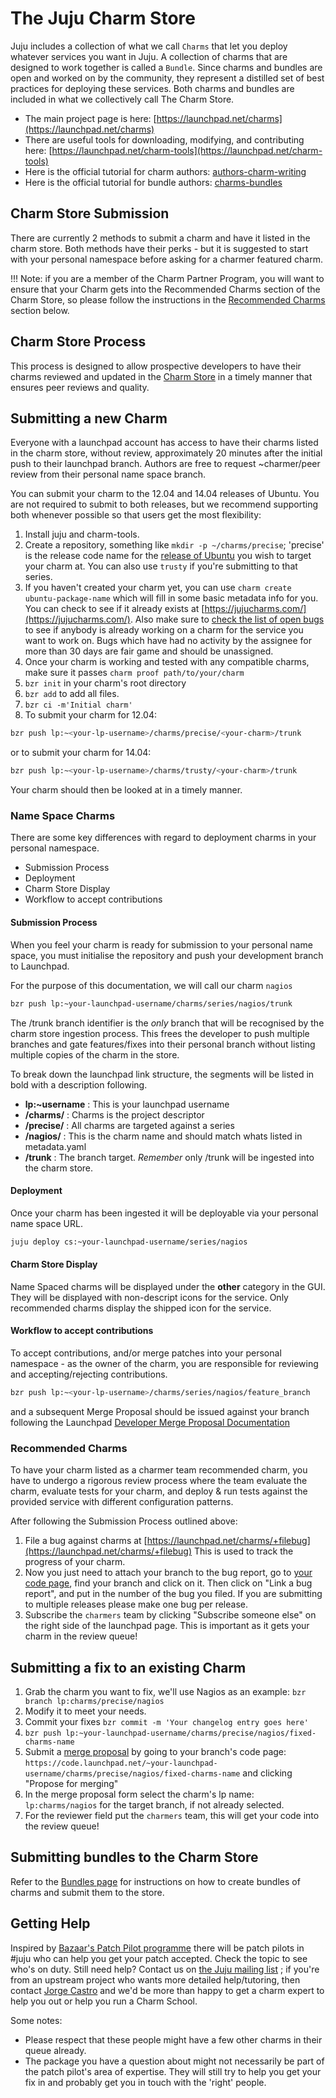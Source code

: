 # The Juju Charm Store

Juju includes a collection of what we call `Charms` that let you deploy whatever
services you want in Juju. A collection of charms that are designed to work
together is called a `Bundle`. Since charms and bundles are open and worked on
by the community, they represent a distilled set of best practices for deploying
these services. Both charms and bundles are included in what we collectively
call The Charm Store.

  - The main project page is here: [https://launchpad.net/charms](https://launchpad.net/charms)
  - There are useful tools for downloading, modifying, and contributing here: [https://launchpad.net/charm-tools](https://launchpad.net/charm-tools)
  - Here is the official tutorial for charm authors: [authors-charm-writing](authors-charm-writing.html)
  - Here is the official tutorial for bundle authors: [charms-bundles](charms-bundles.html)

## Charm Store Submission

There are currently 2 methods to submit a charm and have it listed in the charm
store. Both methods have their perks - but it is suggested to start with your
personal namespace before asking for a charmer featured charm.

!!! Note: if you are a member of the Charm Partner Program, you will want to
ensure that your Charm gets into the Recommended Charms section of the Charm
Store, so please follow the instructions in the
[Recommended Charms](#recommended-charms) section below.

## Charm Store Process

This process is designed to allow prospective developers to have their charms
reviewed and updated in the [Charm Store](https://jujucharms.com) in a timely
manner that ensures peer reviews and quality.

## Submitting a new Charm

Everyone with a launchpad account has access to have their charms listed in the
charm store, without review, approximately 20 minutes after the initial push to
their launchpad branch. Authors are free to request ~charmer/peer review from
their personal name space branch.


You can submit your charm to the 12.04 and 14.04 releases of Ubuntu. You are not
required to submit to both releases, but we recommend supporting both whenever
possible so that users get the most flexibility:

  1. Install juju and charm-tools.
  1. Create a repository, something like `mkdir -p ~/charms/precise`; 'precise'
     is the release code name for the [release of Ubuntu](http://releases.ubuntu.com)
     you wish to target your charm at. You can also use `trusty` if you're
     submitting to that series.
  1. If you haven't created your charm yet, you can use
     `charm create ubuntu-package-name` which will fill in some basic metadata
     info for you. You can check to see if it already exists at
     [https://jujucharms.com/](https://jujucharms.com/). Also make sure to 
     [check the list of open bugs](http://goo.gl/mvtPh) to see if anybody is
     already working on a charm for the service you want to work on. Bugs which
     have had no activity by the assignee for more than 30 days are fair game
     and should be unassigned.
  1. Once your charm is working and tested with any compatible charms, make sure
     it passes `charm proof path/to/your/charm`
  1. `bzr init` in your charm's root directory
  1. `bzr add` to add all files.
  1. `bzr ci -m'Initial charm'`
  1. To submit your charm for 12.04:
     
```bash
bzr push lp:~<your-lp-username>/charms/precise/<your-charm>/trunk
``` 
or to submit your charm for 14.04: 
     
```bash
bzr push lp:~<your-lp-username>/charms/trusty/<your-charm>/trunk
``` 


Your charm should then be looked at in a timely manner.

### Name Space Charms

There are some key differences with regard to deployment charms in your personal
namespace.

  - Submission Process
  - Deployment
  - Charm Store Display
  - Workflow to accept contributions


#### Submission Process

When you feel your charm is ready for submission to your personal name space,
you must initialise the repository and push your development branch to Launchpad.

For the purpose of this documentation, we will call our charm `nagios`

```bash 
bzr push lp:~your-launchpad-username/charms/series/nagios/trunk
```

The /trunk branch identifier is the *only* branch that will be recognised by the
charm store ingestion process. This frees the developer to push multiple
branches and gate features/fixes into their personal branch without listing
multiple copies of the charm in the store.

To break down the launchpad link structure, the segments will be listed in bold
with a description following.

  - **lp:~username** : This is your launchpad username
  - **/charms/** : Charms is the project descriptor
  - **/precise/** : All charms are targeted against a series
  - **/nagios/** : This is the charm name and should match whats listed in
    metadata.yaml
  - **/trunk** : The branch target. *Remember* only /trunk will be ingested into
    the charm store.

#### Deployment

Once your charm has been ingested it will be deployable via your personal name
space URL.

```bash
juju deploy cs:~your-launchpad-username/series/nagios
```

#### Charm Store Display

Name Spaced charms will be displayed under the **other** category in the GUI.
They will be displayed with non-descript icons for the service. Only
recommended charms display the shipped icon for the service.

#### Workflow to accept contributions

To accept contributions, and/or merge patches into your personal namespace - as
the owner of the charm, you are responsible for reviewing and accepting/rejecting
contributions.

```bash
bzr push lp:~<your-lp-username>/charms/series/nagios/feature_branch
```

and a subsequent Merge Proposal should be issued against your branch following
the Launchpad 
[Developer Merge Proposal Documentation](https://dev.launchpad.net/UsingMergeProposals)


### Recommended Charms

To have your charm listed as a charmer team recommended charm, you have to
undergo a rigorous review process where the team evaluate the charm, evaluate 
tests for your charm, and deploy & run tests against the provided service with
different configuration patterns.

After following the Submission Process outlined above:

  1. File a bug against charms at 
     [https://launchpad.net/charms/+filebug](https://launchpad.net/charms/+filebug)
     This is used to track the progress of your charm.
  1. Now you just need to attach your branch to the bug report, go to
     [your code page](https://code.launchpad.net/people/+me), find your branch
     and click on it. Then click on "Link a bug report", and put in the number
     of the bug you filed. If you are submitting to multiple releases please
     make one bug per release.
  1. Subscribe the `charmers` team by clicking "Subscribe someone else" on the
     right side of the launchpad page. This is important as it gets your charm
     in the review queue!


## Submitting a fix to an existing Charm

  1. Grab the charm you want to fix, we'll use Nagios as an example: `bzr branch lp:charms/precise/nagios`
  1. Modify it to meet your needs.
  1. Commit your fixes `bzr commit -m 'Your changelog entry goes here'`
  1. `bzr push lp:~your-launchpad-username/charms/precise/nagios/fixed-charms-name`
  1. Submit a [merge proposal](https://help.launchpad.net/BranchMergeProposals) 
     by going to your branch's code page:
     `https://code.launchpad.net/~your-launchpad-username/charms/precise/nagios/fixed-charms-name`
     and clicking "Propose for merging"
  1. In the merge proposal form select the charm's lp name: `lp:charms/nagios`
     for the target branch, if not already selected.
  1. For the reviewer field put the `charmers` team, this will get your code
     into the review queue!

## Submitting bundles to the Charm Store

Refer to the [Bundles page](charms-bundles.html) for instructions on how to
create bundles of charms and submit them to the store.

## Getting Help

Inspired by [Bazaar's Patch Pilot
programme](http://wiki.bazaar.canonical.com/PatchPilot) there will be patch
pilots in #juju who can help you get your patch accepted. Check the topic to see
who's on duty. Still need help? Contact us on [the Juju mailing
list](https://lists.ubuntu.com/mailman/listinfo/juju) ; if you're from an
upstream project who wants more detailed help/tutoring, then contact [Jorge
Castro](http://launchpad.net/~jorge) and we'd be more than happy to get a charm
expert to help you out or help you run a Charm School.

Some notes:

  - Please respect that these people might have a few other charms in their
    queue already.
  - The package you have a question about might not necessarily be part of the
    patch pilot's area of expertise. They will still try to help you get your
    fix in and probably get you in touch with the 'right' people.

